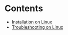 # Contents
+ [Installation on Linux](https://github.com/zi-l/zi-l.github.io/tree/master/_posts/automation/2019-09-23-installation-on-linux.md)
+ [Troubleshooting on Linux](https://github.com/zi-l/zi-l.github.io/tree/master/_posts/automation/2019-09-23-troubleshooting-on-linux)
